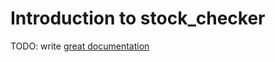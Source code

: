 # Introduction to stock_checker

TODO: write [great documentation](http://jacobian.org/writing/what-to-write/)
